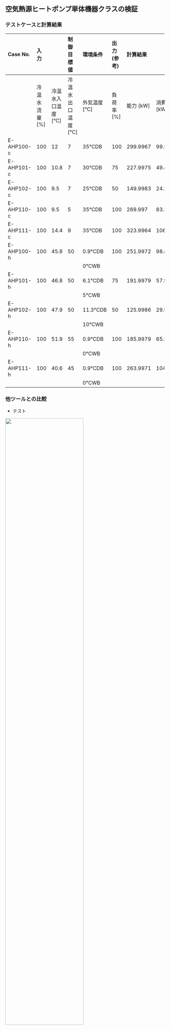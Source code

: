 ## 空気熱源ヒートポンプ単体機器クラスの検証
### テストケースと計算結果  
|Case No.|入力| |制御目標値|環境条件|出力(参考)|計算結果| |
|:----|:----|:----|:----|:----|:----|:----|:----|
| |冷温水流量 [%]|冷温水入口温度 [℃]|冷温水出口温度 [℃]|外気温度 [℃]|負荷率 [%]|能力 [kW]|消費電力 [kW]|
|E-AHP100-c|100|12|7|35℃DB|100|299.9967|99.59889|
|E-AHP101-c|100|10.8|7|30℃DB|75|227.9975|49.45188|
|E-AHP102-c|100|9.5|7|25℃DB|50|149.9983|24.36693|
|E-AHP110-c|100|9.5|5|35℃DB|100|269.997|83.3745|
|E-AHP111-c|100|14.4|9|35℃DB|100|323.9964|106.883|
|E-AHP100-h|100|45.8|50|0.9℃DB|100|251.9972|98.8361|
| | | | |0℃WB| | | |
|E-AHP101-h|100|46.8|50|6.1℃DB|75|191.9979|57.94798|
| | | | |5℃WB| | | |
|E-AHP102-h|100|47.9|50|11.3℃DB|50|125.9986|29.96114|
| | | | |10℃WB| | | |
|E-AHP110-h|100|51.9|55|0.9℃DB|100|185.9979|65.54746|
| | | | |0℃WB| | | |
|E-AHP111-h|100|40.6|45|0.9℃DB|100|263.9971|104.1412|
| | | | |0℃WB| | | |


### 他ツールとの比較  
- テスト
<img src="https://user-images.githubusercontent.com/27459538/213061354-3a17f7cb-312a-48c2-9607-254c4e3e5a01.png" width=70%>  
<img src="https://user-images.githubusercontent.com/27459538/213061465-ecea4466-cde1-451f-8e3e-00230826ca39.png" width=70%>  
- 能力はほぼ一致している。  
- ケースE-AHP110-c～ E-AHP110-ｈは冷水/温水出口温度が特性曲線と異なるため精度が低下した。  
- 暖房ケースは外気温度が外挿となるケースが多く、精度が低下  
- 冷温水出口温度と外挿対応がプログラムの改善の方針  
- リスト1
    - リスト1_1
        - リスト1_1_1
        - リスト1_1_2
    - リスト1_2
- リスト2
- リスト3

